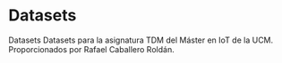 # Datasets
Datasets
Datasets para la asignatura TDM del Máster en IoT de la UCM.
Proporcionados por Rafael Caballero Roldán.

